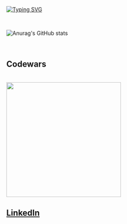 [![Typing SVG](https://readme-typing-svg.demolab.com?font=Fira+Code&duration=1000&pause=2000&color=FFFFFF&multiline=true&repeat=true&width=435&height=80&lines=Jack+Perry;Data+Engineer+%40+Foundation+Direct;Certified+in%3A+AWS+%7C+GCP+%7C+Snowflake)](https://git.io/typing-svg)

<br/>

![Anurag's GitHub stats](https://github-readme-stats-gvyadlhqy-japerry911.vercel.app/api?username=japerry911&show_icons=true&theme=radical)

<br/>

## Codewars
<br/>
<img src="https://www.codewars.com/users/SirSkylord/badges/large" width="300" />
 
<br/>
 
## [LinkedIn](https://www.linkedin.com/in/jack-e-perry/)
